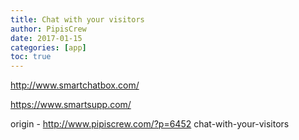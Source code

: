 ```yaml
---
title: Chat with your visitors
author: PipisCrew
date: 2017-01-15
categories: [app]
toc: true
---
```


http://www.smartchatbox.com/

https://www.smartsupp.com/

origin - http://www.pipiscrew.com/?p=6452 chat-with-your-visitors